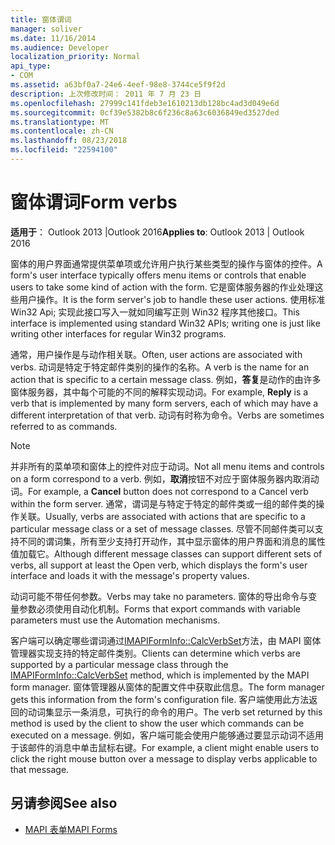 ```yaml
---
title: 窗体谓词
manager: soliver
ms.date: 11/16/2014
ms.audience: Developer
localization_priority: Normal
api_type:
- COM
ms.assetid: a63bf0a7-24e6-4eef-98e8-3744ce5f9f2d
description: 上次修改时间： 2011 年 7 月 23 日
ms.openlocfilehash: 27999c141fdeb3e1610213db128bc4ad3d049e6d
ms.sourcegitcommit: 0cf39e5382b8c6f236c8a63c6036849ed3527ded
ms.translationtype: MT
ms.contentlocale: zh-CN
ms.lasthandoff: 08/23/2018
ms.locfileid: "22594100"
---
```

# <a name="form-verbs"></a><span data-ttu-id="bf16e-103">窗体谓词</span><span class="sxs-lookup"><span data-stu-id="bf16e-103">Form verbs</span></span>

<span data-ttu-id="bf16e-104">**适用于**： Outlook 2013 |Outlook 2016</span><span class="sxs-lookup"><span data-stu-id="bf16e-104">**Applies to**: Outlook 2013 | Outlook 2016</span></span> 
  
<span data-ttu-id="bf16e-105">窗体的用户界面通常提供菜单项或允许用户执行某些类型的操作与窗体的控件。</span><span class="sxs-lookup"><span data-stu-id="bf16e-105">A form's user interface typically offers menu items or controls that enable users to take some kind of action with the form.</span></span> <span data-ttu-id="bf16e-106">它是窗体服务器的作业处理这些用户操作。</span><span class="sxs-lookup"><span data-stu-id="bf16e-106">It is the form server's job to handle these user actions.</span></span> <span data-ttu-id="bf16e-107">使用标准 Win32 Api; 实现此接口写入一就如同编写正则 Win32 程序其他接口。</span><span class="sxs-lookup"><span data-stu-id="bf16e-107">This interface is implemented using standard Win32 APIs; writing one is just like writing other interfaces for regular Win32 programs.</span></span>
  
<span data-ttu-id="bf16e-108">通常，用户操作是与动作相关联。</span><span class="sxs-lookup"><span data-stu-id="bf16e-108">Often, user actions are associated with verbs.</span></span> <span data-ttu-id="bf16e-109">动词是特定于特定邮件类别的操作的名称。</span><span class="sxs-lookup"><span data-stu-id="bf16e-109">A verb is the name for an action that is specific to a certain message class.</span></span> <span data-ttu-id="bf16e-110">例如，**答复**是动作的由许多窗体服务器，其中每个可能的不同的解释实现动词。</span><span class="sxs-lookup"><span data-stu-id="bf16e-110">For example, **Reply** is a verb that is implemented by many form servers, each of which may have a different interpretation of that verb.</span></span> <span data-ttu-id="bf16e-111">动词有时称为命令。</span><span class="sxs-lookup"><span data-stu-id="bf16e-111">Verbs are sometimes referred to as commands.</span></span> 
  
> [!NOTE]
> <span data-ttu-id="bf16e-112">并非所有的菜单项和窗体上的控件对应于动词。</span><span class="sxs-lookup"><span data-stu-id="bf16e-112">Not all menu items and controls on a form correspond to a verb.</span></span> <span data-ttu-id="bf16e-113">例如，**取消**按钮不对应于窗体服务器内取消动词。</span><span class="sxs-lookup"><span data-stu-id="bf16e-113">For example, a **Cancel** button does not correspond to a Cancel verb within the form server.</span></span> <span data-ttu-id="bf16e-114">通常，谓词是与特定于特定的邮件类或一组的邮件类的操作关联。</span><span class="sxs-lookup"><span data-stu-id="bf16e-114">Usually, verbs are associated with actions that are specific to a particular message class or a set of message classes.</span></span> <span data-ttu-id="bf16e-115">尽管不同邮件类可以支持不同的谓词集，所有至少支持打开动作，其中显示窗体的用户界面和消息的属性值加载它。</span><span class="sxs-lookup"><span data-stu-id="bf16e-115">Although different message classes can support different sets of verbs, all support at least the Open verb, which displays the form's user interface and loads it with the message's property values.</span></span> 
  
<span data-ttu-id="bf16e-116">动词可能不带任何参数。</span><span class="sxs-lookup"><span data-stu-id="bf16e-116">Verbs may take no parameters.</span></span> <span data-ttu-id="bf16e-117">窗体的导出命令与变量参数必须使用自动化机制。</span><span class="sxs-lookup"><span data-stu-id="bf16e-117">Forms that export commands with variable parameters must use the Automation mechanisms.</span></span>
  
<span data-ttu-id="bf16e-118">客户端可以确定哪些谓词通过[IMAPIFormInfo::CalcVerbSet](imapiforminfo-calcverbset.md)方法，由 MAPI 窗体管理器实现支持的特定邮件类别。</span><span class="sxs-lookup"><span data-stu-id="bf16e-118">Clients can determine which verbs are supported by a particular message class through the [IMAPIFormInfo::CalcVerbSet](imapiforminfo-calcverbset.md) method, which is implemented by the MAPI form manager.</span></span> <span data-ttu-id="bf16e-119">窗体管理器从窗体的配置文件中获取此信息。</span><span class="sxs-lookup"><span data-stu-id="bf16e-119">The form manager gets this information from the form's configuration file.</span></span> <span data-ttu-id="bf16e-120">客户端使用此方法返回的动词集显示一条消息，可执行的命令的用户。</span><span class="sxs-lookup"><span data-stu-id="bf16e-120">The verb set returned by this method is used by the client to show the user which commands can be executed on a message.</span></span> <span data-ttu-id="bf16e-121">例如，客户端可能会使用户能够通过要显示动词不适用于该邮件的消息中单击鼠标右键。</span><span class="sxs-lookup"><span data-stu-id="bf16e-121">For example, a client might enable users to click the right mouse button over a message to display verbs applicable to that message.</span></span> 
  
## <a name="see-also"></a><span data-ttu-id="bf16e-122">另请参阅</span><span class="sxs-lookup"><span data-stu-id="bf16e-122">See also</span></span>

- [<span data-ttu-id="bf16e-123">MAPI 表单</span><span class="sxs-lookup"><span data-stu-id="bf16e-123">MAPI Forms</span></span>](mapi-forms.md)

